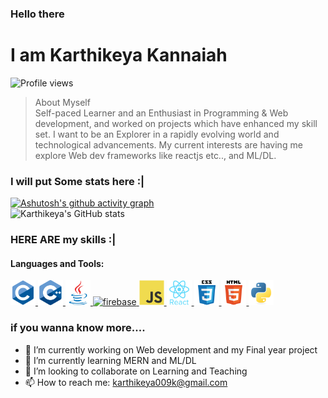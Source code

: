 ### Hello there  
# I am Karthikeya Kannaiah  
![Profile views](https://gpvc.arturio.dev/karthikeyakannaiah)    
> About Myself  
Self-paced Learner and an Enthusiast in Programming &
Web development, and worked on projects which have
enhanced my skill set. I want to be an Explorer in a
rapidly evolving world and technological advancements.
My current interests are having me explore Web dev
frameworks like reactjs etc.., and ML/DL.

### I will put Some stats here  :| 
[![Ashutosh's github activity graph](https://github-readme-activity-graph.cyclic.app/graph?username=karthikeyakannaiah&theme=react-dark)](https://github.com/karthikeyakannaiah/github-readme-activity-graph)  
![Karthikeya's GitHub stats](https://github-readme-stats.vercel.app/api?username=karthikeyakannaiah&show_icons=true&theme=tokyonight)
  
### HERE ARE my skills :|  
<h4 align="left">Languages and Tools:</h4>
<p align="left"> <a href="https://www.cprogramming.com/" target="_blank" rel="noreferrer"> <img src="https://raw.githubusercontent.com/devicons/devicon/master/icons/c/c-original.svg" alt="c" width="40" height="40"/> </a> <a href="https://www.w3schools.com/cpp/" target="_blank" rel="noreferrer"> <img src="https://raw.githubusercontent.com/devicons/devicon/master/icons/cplusplus/cplusplus-original.svg" alt="cplusplus" width="40" height="40"/> </a> <a href="https://www.java.com" target="_blank" rel="noreferrer"> <img src="https://raw.githubusercontent.com/devicons/devicon/master/icons/java/java-original.svg" alt="java" width="40" height="40"/> </a> <a href="https://firebase.google.com/" target="_blank" rel="noreferrer"> <img src="https://www.vectorlogo.zone/logos/firebase/firebase-icon.svg" alt="firebase" width="40" height="40"/> </a>  <a href="https://developer.mozilla.org/en-US/docs/Web/JavaScript" target="_blank" rel="noreferrer"> <img src="https://raw.githubusercontent.com/devicons/devicon/master/icons/javascript/javascript-original.svg" alt="javascript" width="40" height="40"/> </a> <a href="https://reactjs.org/" target="_blank" rel="noreferrer"> <img src="https://raw.githubusercontent.com/devicons/devicon/master/icons/react/react-original-wordmark.svg" alt="react" width="40" height="40"/> </a><a href="https://www.w3schools.com/css/" target="_blank" rel="noreferrer"> <img src="https://raw.githubusercontent.com/devicons/devicon/master/icons/css3/css3-original-wordmark.svg" alt="css3" width="40" height="40"/> </a> <a href="https://www.w3.org/html/" target="_blank" rel="noreferrer"> <img src="https://raw.githubusercontent.com/devicons/devicon/master/icons/html5/html5-original-wordmark.svg" alt="html5" width="40" height="40"/> </a> <a href="https://www.python.org" target="_blank" rel="noreferrer"> <img src="https://raw.githubusercontent.com/devicons/devicon/master/icons/python/python-original.svg" alt="python" width="40" height="40"/> </a> </p>



### if you wanna know more....   
- 🔭 I’m currently working on Web development and my Final year project
- 🌱 I’m currently learning MERN and ML/DL
- 👯 I’m looking to collaborate on Learning and Teaching 
- 📫 How to reach me: karthikeya009k@gmail.com
